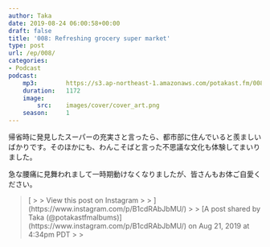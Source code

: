```yaml
---
author: Taka
date: 2019-08-24 06:00:58+00:00
draft: false
title: '008: Refreshing grocery super market'
type: post
url: /ep/008/
categories:
- Podcast
podcast:
    mp3:        https://s3.ap-northeast-1.amazonaws.com/potakast.fm/008.m4a
    duration:   1172
    image:
        src:    images/cover/cover_art.png
    season:     1
---
```





帰省時に発見したスーパーの充実さと言ったら、都市部に住んでいると羨ましいばかりです。そのほかにも、わんこそばと言った不思議な文化も体験してまいりました。







急な腰痛に見舞われまして一時期動けなくなりましたが、皆さんもお体ご自愛ください。







<blockquote>[
> 
> View this post on Instagram
> 
> ](https://www.instagram.com/p/B1cdRAbJbMU/)
> 
> [A post shared by Taka (@potakastfmalbums)](https://www.instagram.com/p/B1cdRAbJbMU/) on Aug 21, 2019 at 4:34pm PDT
> 
> </blockquote>



